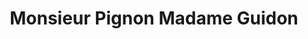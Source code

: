 ---
title: "Monsieur Pignon Madame Guidon"
url: /toulouse/monsieur-pignon-madame-guidon/
shop: vélo
---